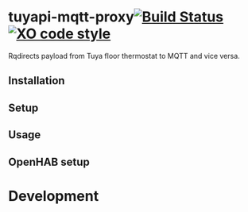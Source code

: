  tuyapi-mqtt-proxy[![Build Status](https://travis-ci.org/tonic48/tuyapi-mqtt-proxy.svg?branch=master)](https://travis-ci.org/tuyapi-mqtt-proxy/cli) [![XO code style](https://img.shields.io/badge/code_style-XO-5ed9c7.svg)](https://github.com/xojs/xo)
===========================

Rqdirects payload from Tuya floor thermostat to MQTT and vice versa.

## Installation

## Setup

## Usage

## OpenHAB setup

# Development


